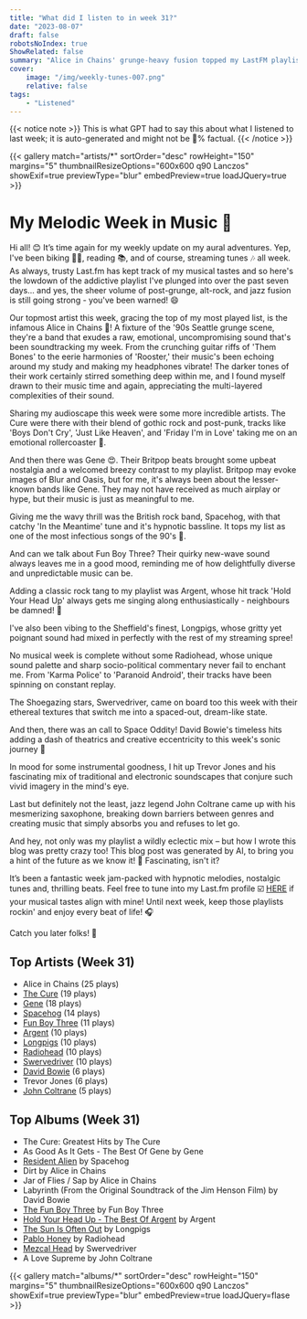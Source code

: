 ```yaml
---
title: "What did I listen to in week 31?"
date: "2023-08-07"
draft: false
robotsNoIndex: true
ShowRelated: false
summary: "Alice in Chains' grunge-heavy fusion topped my LastFM playlist, with gritty vocals and evocative guitar riffs leading the charge."
cover:
    image: "/img/weekly-tunes-007.png"
    relative: false
tags:
    - "Listened"
---
```


{{< notice note >}}
This is what GPT had to say this about what I listened to last week; it is auto-generated and might not be 💯% factual.
{{< /notice >}}

{{< gallery match="artists/*" sortOrder="desc" rowHeight="150" margins="5" thumbnailResizeOptions="600x600 q90 Lanczos" showExif=true previewType="blur" embedPreview=true loadJQuery=true >}}

# My Melodic Week in Music 🎵

Hi all! 😊 It’s time again for my weekly update on my aural adventures. Yep, I've been biking 🚴‍♂️, reading 📚, and of course, streaming tunes 🎶 all week. As always, trusty Last.fm has kept track of my musical tastes and so here's the lowdown of the addictive playlist I've plunged into over the past seven days... and yes, the sheer volume of post-grunge, alt-rock, and jazz fusion is still going strong - you've been warned! 😄

Our topmost artist this week, gracing the top of my most played list, is the infamous Alice in Chains 🎸! A fixture of the '90s Seattle grunge scene, they're a band that exudes a raw, emotional, uncompromising sound that's been soundtracking my week. From the crunching guitar riffs of 'Them Bones' to the eerie harmonies of 'Rooster,' their music's been echoing around my study and making my headphones vibrate! The darker tones of their work certainly stirred something deep within me, and I found myself drawn to their music time and again, appreciating the multi-layered complexities of their sound.

Sharing my audioscape this week were some more incredible artists. The Cure were there with their blend of gothic rock and post-punk, tracks like 'Boys Don't Cry', 'Just Like Heaven', and 'Friday I'm in Love' taking me on an emotional rollercoaster 🎢. 

And then there was Gene 😍. Their Britpop beats brought some upbeat nostalgia and a welcomed breezy contrast to my playlist. Britpop may evoke images of Blur and Oasis, but for me, it's always been about the lesser-known bands like Gene. They may not have received as much airplay or hype, but their music is just as meaningful to me.

Giving me the wavy thrill was the British rock band, Spacehog, with that catchy 'In the Meantime' tune and it's hypnotic bassline. It tops my list as one of the most infectious songs of the 90's 🎉. 

And can we talk about Fun Boy Three? Their quirky new-wave sound always leaves me in a good mood, reminding me of how delightfully diverse and unpredictable music can be. 

Adding a classic rock tang to my playlist was Argent, whose hit track 'Hold Your Head Up' always gets me singing along enthusiastically - neighbours be damned! 🤘

I've also been vibing to the Sheffield's finest, Longpigs, whose gritty yet poignant sound had mixed in perfectly with the rest of my streaming spree!

No musical week is complete without some Radiohead, whose unique sound palette and sharp socio-political commentary never fail to enchant me. From 'Karma Police' to 'Paranoid Android', their tracks have been spinning on constant replay.

The Shoegazing stars, Swervedriver, came on board too this week with their ethereal textures that switch me into a spaced-out, dream-like state.

And then, there was an call to Space Oddity! David Bowie's timeless hits adding a dash of theatrics and creative eccentricity to this week's sonic journey 💫

In mood for some instrumental goodness, I hit up Trevor Jones and his fascinating mix of traditional and electronic soundscapes that conjure such vivid imagery in the mind's eye.

Last but definitely not the least, jazz legend John Coltrane came up with his mesmerizing saxophone, breaking down barriers between genres and creating music that simply absorbs you and refuses to let go.

And hey, not only was my playlist a wildly eclectic mix – but how I wrote this blog was pretty crazy too! This blog post was generated by AI, to bring you a hint of the future as we know it! 🤖 Fascinating, isn't it?

It’s been a fantastic week jam-packed with hypnotic melodies, nostalgic tunes and, thrilling beats. Feel free to tune into my Last.fm profile ☑️ [HERE](https://www.last.fm/user/RussMckendrick) if your musical tastes align with mine! Until next week, keep those playlists rockin' and enjoy every beat of life! 🎧 

Catch you later folks! 🤟

## Top Artists (Week 31)

- Alice in Chains (25 plays)
- [The Cure](https://www.mckendrick.rocks/artist/the-cure/) (19 plays)
- [Gene](https://www.mckendrick.rocks/artist/gene/) (18 plays)
- [Spacehog](https://www.mckendrick.rocks/artist/spacehog/) (14 plays)
- [Fun Boy Three](https://www.mckendrick.rocks/artist/fun-boy-three/) (11 plays)
- [Argent](https://www.mckendrick.rocks/artist/argent/) (10 plays)
- [Longpigs](https://www.mckendrick.rocks/artist/longpigs/) (10 plays)
- [Radiohead](https://www.mckendrick.rocks/artist/radiohead/) (10 plays)
- [Swervedriver](https://www.mckendrick.rocks/artist/swervedriver/) (10 plays)
- [David Bowie](https://www.mckendrick.rocks/artist/david-bowie/) (6 plays)
- Trevor Jones (6 plays)
- [John Coltrane](https://www.mckendrick.rocks/artist/john-coltrane/) (5 plays)


## Top Albums (Week 31)

- The Cure: Greatest Hits by The Cure
- As Good As It Gets - The Best Of Gene by Gene
- [Resident Alien](https://www.mckendrick.rocks/albums/resident-alien-15815605/) by Spacehog
- Dirt by Alice in Chains
- Jar of Flies / Sap by Alice in Chains
- Labyrinth (From the Original Soundtrack of the Jim Henson Film) by David Bowie
- [The Fun Boy Three](https://www.mckendrick.rocks/albums/the-fun-boy-three-27872178/) by Fun Boy Three
- [Hold Your Head Up - The Best Of Argent](https://www.mckendrick.rocks/albums/hold-your-head-up-the-best-of-argent-23925737/) by Argent
- [The Sun Is Often Out](https://www.mckendrick.rocks/albums/the-sun-is-often-out-15537055/) by Longpigs
- [Pablo Honey](https://www.mckendrick.rocks/albums/pablo-honey-8765909/) by Radiohead
- [Mezcal Head](https://www.mckendrick.rocks/albums/mezcal-head-27823374/) by Swervedriver
- A Love Supreme by John Coltrane


{{< gallery match="albums/*" sortOrder="desc" rowHeight="150" margins="5" thumbnailResizeOptions="600x600 q90 Lanczos" showExif=true previewType="blur" embedPreview=true loadJQuery=flase >}}